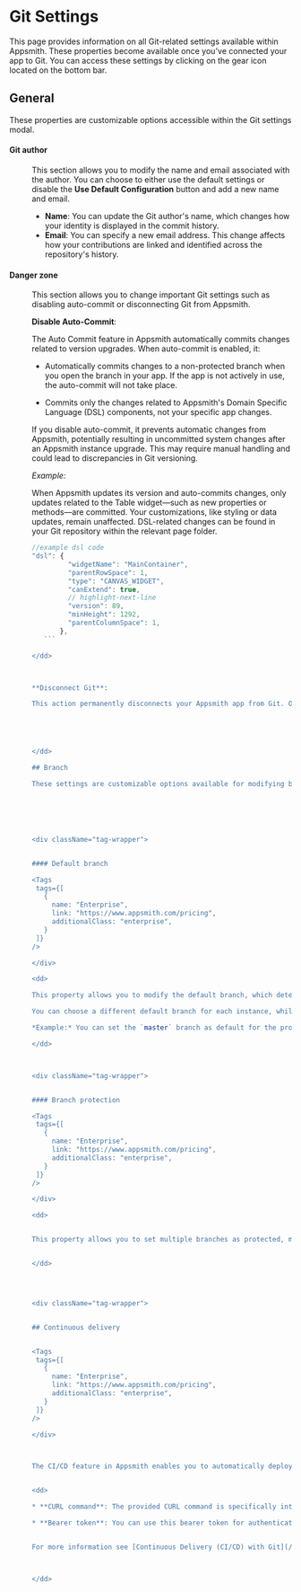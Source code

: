 # Git Settings

This page provides information on all Git-related settings available within Appsmith. These properties become available once you've connected your app to Git. You can access these settings by clicking on the gear icon located on the bottom bar.


<ZoomImage src="/img/git-settings.png" alt="" caption="" />


## General

These properties are customizable options accessible within the Git settings modal.





#### Git author

<dd>

This section allows you to modify the name and email associated with the author. You can choose to either use the default settings or disable the **Use Default Configuration** button and add a new name and email.

* **Name**: You can update the Git author's name, which changes how your identity is displayed in the commit history. 
* **Email**: You can specify a new email address. This change affects how your contributions are linked and identified across the repository's history.

</dd>

#### Danger zone

<dd>

This section allows you to change important Git settings such as disabling auto-commit or disconnecting Git from Appsmith.

**Disable Auto-Commit**: 

The Auto Commit feature in Appsmith automatically commits changes related to version upgrades. When auto-commit is enabled, it:

- Automatically commits changes to a non-protected branch when you open the branch in your app. If the app is not actively in use, the auto-commit will not take place.

- Commits only the changes related to Appsmith's Domain Specific Language (DSL) components, not your specific app changes.

If you disable auto-commit, it prevents automatic changes from Appsmith, potentially resulting in uncommitted system changes after an Appsmith instance upgrade. This may require manual handling and could lead to discrepancies in Git versioning.



*Example:*

When Appsmith updates its version and auto-commits changes, only updates related to the Table widget—such as new properties or methods—are committed. Your customizations, like styling or data updates, remain unaffected. DSL-related changes can be found in your Git repository within the relevant page folder.


<dd>

 ```js
 //example dsl code
 "dsl": {
          "widgetName": "MainContainer",
          "parentRowSpace": 1,
          "type": "CANVAS_WIDGET",
          "canExtend": true,
          // highlight-next-line
          "version": 89,
          "minHeight": 1292,
          "parentColumnSpace": 1,
        },
    ```

</dd>



**Disconnect Git**: 

This action permanently disconnects your Appsmith app from Git. Once disconnected, it is not possible to reconnect to the same repository. If you want to reconnect, you need to connect a new empty repository.





</dd>

## Branch

These settings are customizable options available for modifying branch-related settings.






<div className="tag-wrapper">


#### Default branch 

<Tags
  tags={[
    {
      name: "Enterprise",
      link: "https://www.appsmith.com/pricing",
      additionalClass: "enterprise",
    }
  ]}
/>

</div>

<dd>

This property allows you to modify the default branch, which determines the base branch of your app. If there is no branch tag in the App URL, users are directed to the app associated with this branch.

You can choose a different default branch for each instance, while the default branch on Git remains unchanged until modified in the Git provider settings.

*Example:* You can set the `master` branch as default for the production instance and the `staging` branch as default for the staging instance. Meanwhile, the default branch on Git remains unchanged, usually set as `master` by default.

</dd>



<div className="tag-wrapper">


#### Branch protection

<Tags
  tags={[
    {
      name: "Enterprise",
      link: "https://www.appsmith.com/pricing",
      additionalClass: "enterprise",
    }
  ]}
/>

</div>

<dd>


This property allows you to set multiple branches as protected, meaning that changes to the app are not allowed within those branches. To make changes to these branches, you need to raise a PR and merge it manually from the Git provider.


</dd>




<div className="tag-wrapper">


## Continuous delivery


<Tags
  tags={[
    {
      name: "Enterprise",
      link: "https://www.appsmith.com/pricing",
      additionalClass: "enterprise",
    }
  ]}
/>

</div>



The CI/CD feature in Appsmith enables you to automatically deploy changes to the selected branch, eliminating the need to manually pull updates after each change.


<dd>

* **CURL command**: The provided CURL command is specifically intended for configuring automatic deployments within Appsmith's CI/CD setup. It triggers a POST request to the specified endpoint, initiating the deployment process for the designated app and branch.

* **Bearer token**: You can use this bearer token for authenticating CI/CD requests. You can add this bearer token to your secrets or environment variables for secure access. Once generated, paste your bearer token immediately. You won't be able to do this later.


For more information see [Continuous Delivery (CI/CD) with Git](/advanced-concepts/version-control-with-git/cd-with-git)



</dd>
